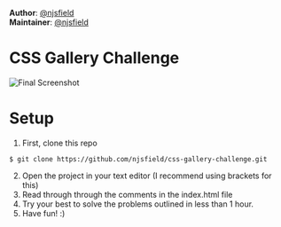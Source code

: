 **Author**: [@njsfield](https://github.com/njsfield)  
**Maintainer**: [@njsfield](https://github.com/njsfield)

# CSS Gallery Challenge

![Final Screenshot](./images/challenge-screenshot.png)


# Setup

1. First, clone this repo
```
$ git clone https://github.com/njsfield/css-gallery-challenge.git
```
2. Open the project in your text editor (I recommend using brackets for this)
3. Read through through the comments in the index.html file
4. Try your best to solve the problems outlined in less than 1 hour.
3. Have fun! :)
